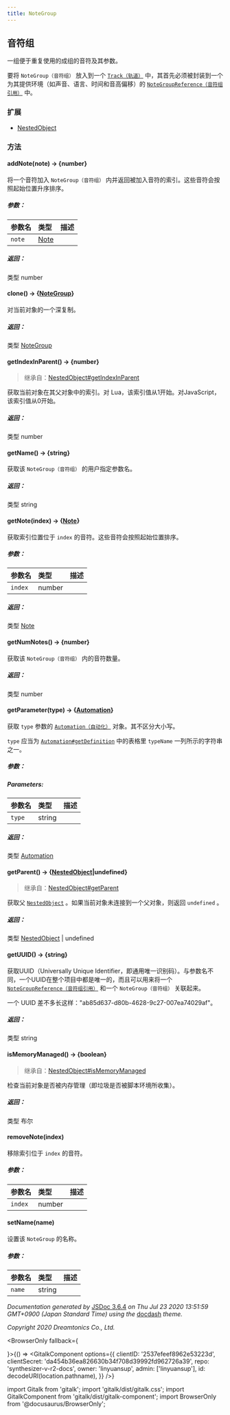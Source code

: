 ```yaml
---
title: NoteGroup
---
```


## 音符组

一组便于重复使用的成组的音符及其参数。

要将 `NoteGroup（音符组）` 放入到一个 [`Track（轨道）`](https://resource.dreamtonics.com/scripting/Track.html) 中，其首先必须被封装到一个为其提供环境（如声音、语言、时间和音高偏移）的 [`NoteGroupReference（音符组引用）`](https://resource.dreamtonics.com/scripting/NoteGroupReference.html) 中。

### 扩展

- [NestedObject](https://resource.dreamtonics.com/scripting/NestedObject.html)

### 方法

#### addNote(note) → {number}

将一个音符加入 `NoteGroup（音符组）` 内并返回被加入音符的索引。这些音符会按照起始位置升序排序。

##### 参数：

| 参数名   | 类型                                                         | 描述 |
| :----- | :----------------------------------------------------------- | :--- |
| `note` | [Note](https://resource.dreamtonics.com/scripting/Note.html) |      |

##### 返回：

类型	number

#### clone() → {[NoteGroup](https://resource.dreamtonics.com/scripting/NoteGroup.html)}

对当前对象的一个深复制。

##### 返回：

类型	[NoteGroup](https://resource.dreamtonics.com/scripting/NoteGroup.html)

#### getIndexInParent() → {number}

> 继承自：[NestedObject#getIndexInParent](https://resource.dreamtonics.com/scripting/NestedObject.html#getIndexInParent)

获取当前对象在其父对象中的索引。对 Lua，该索引值从1开始。对JavaScript，该索引值从0开始。

##### 返回：

类型	number

#### getName() → {string}

获取该 `NoteGroup（音符组）` 的用户指定参数名。

##### 返回：

类型	string

#### getNote(index) → {[Note](https://resource.dreamtonics.com/scripting/Note.html)}

获取索引位置位于 `index` 的音符。这些音符会按照起始位置排序。

##### 参数：

| 参数名    | 类型   | 描述 |
| :------ | :----- | :--- |
| `index` | number |      |

##### 返回：

类型	[Note](https://resource.dreamtonics.com/scripting/Note.html)

#### getNumNotes() → {number}

获取该  `NoteGroup（音符组）` 内的音符数量。

##### 返回：

类型	number

#### getParameter(type) → {[Automation](https://resource.dreamtonics.com/scripting/Automation.html)}

获取 `type` 参数的 [`Automation（自动化）`](https://resource.dreamtonics.com/scripting/Automation.html) 对象。其不区分大小写。

 `type` 应当为 [`Automation#getDefinition`](https://resource.dreamtonics.com/scripting/Automation.html#getDefinition) 中的表格里 `typeName` 一列所示的字符串之一。

##### 参数：

##### Parameters:

| 参数名   | 类型   | 描述 |
| :----- | :----- | :--- |
| `type` | string |      |

##### 返回：

类型	[Automation](https://resource.dreamtonics.com/scripting/Automation.html)

#### getParent() → {[NestedObject](https://resource.dreamtonics.com/scripting/NestedObject.html)|undefined}

> 继承自：[NestedObject#getParent](https://resource.dreamtonics.com/scripting/NestedObject.html#getParent)

获取父 [`NestedObject`](https://resource.dreamtonics.com/scripting/NestedObject.html) 。如果当前对象未连接到一个父对象，则返回 `undefined` 。

##### 返回：

类型	[NestedObject](https://resource.dreamtonics.com/scripting/NestedObject.html) | undefined

#### getUUID() → {string}

获取UUID（Universally Unique Identifier，即通用唯一识别码）。与参数名不同，一个UUID在整个项目中都是唯一的，而且可以用来将一个 [`NoteGroupReference（音符组引用）`](https://resource.dreamtonics.com/scripting/NoteGroupReference.html) 和一个 `NoteGroup（音符组）` 关联起来。

一个 UUID 差不多长这样："ab85d637-d80b-4628-9c27-007ea74029af"。

##### 返回：

类型	string

#### isMemoryManaged() → {boolean}

> 继承自：[NestedObject#isMemoryManaged](https://resource.dreamtonics.com/scripting/NestedObject.html#isMemoryManaged)

检查当前对象是否被内存管理（即垃圾是否被脚本环境所收集）。

##### 返回：

类型	布尔

#### removeNote(index)

移除索引位于 `index` 的音符。

##### 参数：

| 参数名    | 类型   | 描述 |
| :------ | :----- | :--- |
| `index` | number |      |

#### setName(name)

设置该 `NoteGroup` 的名称。

##### 参数：

| 参数名   | 类型   | 描述 |
| :----- | :----- | :--- |
| `name` | string |      |

*Documentation generated by* [JSDoc 3.6.4](https://github.com/jsdoc3/jsdoc) *on Thu Jul 23 2020 13:51:59 GMT+0900 (Japan Standard Time) using the* [docdash](https://github.com/clenemt/docdash) *theme.*

*Copyright 2020 Dreamtonics Co., Ltd.*

<BrowserOnly fallback={<div></div>}>{() => <GitalkComponent options={{
    clientID: '2537efeef8962e53223d',
    clientSecret: 'da454b36ea826630b34f708d39992fd962726a39',
    repo: 'synthesizer-v-r2-docs',
    owner: 'linyuansup',
    admin: ['linyuansup'],
    id: decodeURI(location.pathname),
    }} />}
</BrowserOnly>

import Gitalk from 'gitalk';
import 'gitalk/dist/gitalk.css';
import GitalkComponent from 'gitalk/dist/gitalk-component';
import BrowserOnly from '@docusaurus/BrowserOnly';